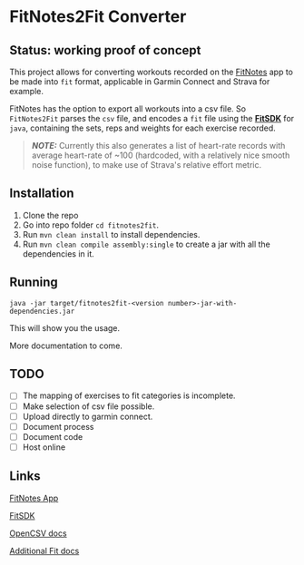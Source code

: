 # FitNotes2Fit Converter

Status: working proof of concept
---

This project allows for converting workouts recorded on the [FitNotes](https://play.google.com/store/apps/details?id=com.github.jamesgay.fitnotes&hl=en_US&gl=US) app to be made into `fit` format, applicable in Garmin Connect and Strava for example.

FitNotes has the option to export all workouts into a csv file. So `FitNotes2Fit` parses the `csv` file, and encodes a `fit` file using the [**FitSDK**](https://developer.garmin.com/fit/overview/) for `java`, containing the sets, reps and weights for each exercise recorded.

> **_NOTE:_** Currently this also generates a list of heart-rate records with average heart-rate of ~100 (hardcoded, with a relatively nice smooth noise function), to make use of Strava's relative effort metric.

## Installation

1. Clone the repo
2. Go into repo folder `cd fitnotes2fit`.
3. Run `mvn clean install` to install dependencies.
4. Run `mvn clean compile assembly:single` to create a jar with all the dependencies in it.

## Running

```java -jar target/fitnotes2fit-<version number>-jar-with-dependencies.jar```

This will show you the usage.

More documentation to come.

## TODO

 - [ ] The mapping of exercises to fit categories is incomplete.
 - [ ] Make selection of csv file possible.
 - [ ] Upload directly to garmin connect.
 - [ ] Document process
 - [ ] Document code
 - [ ] Host online

 ## Links

 [FitNotes App](https://play.google.com/store/apps/details?id=com.github.jamesgay.fitnotes&hl=en_US&gl=US)

 [FitSDK](https://developer.garmin.com/fit/overview/)

 [OpenCSV docs](http://opencsv.sourceforge.net/#reading_into_beans)

 [Additional Fit docs](https://apizone.suunto.com/fit-description)